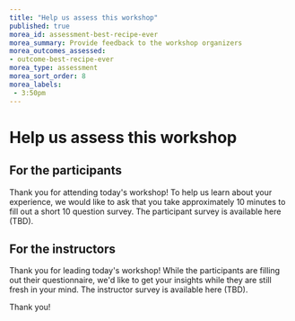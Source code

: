 ```yaml
---
title: "Help us assess this workshop"
published: true
morea_id: assessment-best-recipe-ever
morea_summary: Provide feedback to the workshop organizers
morea_outcomes_assessed:
- outcome-best-recipe-ever
morea_type: assessment
morea_sort_order: 8
morea_labels:
 - 3:50pm
---
```


# Help us assess this workshop

## For the participants

Thank you for attending today's workshop! To help us learn about your experience, we would like to ask that you take approximately 10 minutes to fill out a short 10 question survey.  The participant survey is available here (TBD).

## For the instructors

Thank you for leading today's workshop! While the participants are filling out their questionnaire, we'd like to get your insights while they are still fresh in your mind.  The instructor survey is available here (TBD).

Thank you!
